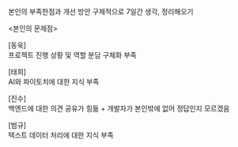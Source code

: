 본인의 부족한점과 개선 방안 구체적으로 7일간 생각, 정리해오기

  
<본인의 문제점>  

[동욱]  
프로젝트 진행 상황 및 역할 분담 구체화 부족

[태희]  
AI와 파이토치에 대한 지식 부족  

[진수]  
백엔드에 대한 의견 공유가 힘듦 + 개발자가 본인밖에 없어 정답인지 모르겠음  

[범규]  
텍스트 데이터 처리에 대한 지식 부족  
